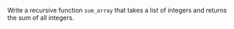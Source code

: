 Write a recursive function `sum_array` that takes a list of integers and returns the sum of all integers.